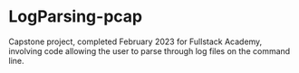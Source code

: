 # LogParsing-pcap
Capstone project, completed February 2023 for Fullstack Academy, involving code allowing the user to parse through log files on the command line.

